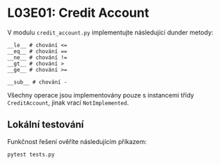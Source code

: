 # L03E01: Credit Account
V modulu `credit_account.py` implementujte následující dunder metody:

```
__le__ # chování <=
__eq__ # chování ==
__ne__ # chování !=
__gt__ # chování >
__ge__ # chování >=

__sub__ # chování -
```

Všechny operace jsou implementovány pouze s instancemi třídy `CreditAccount`, jinak vrací `NotImplemented`.

## Lokální testování
Funkčnost řešení ověříte následujícím příkazem:

```bash
pytest tests.py
```
